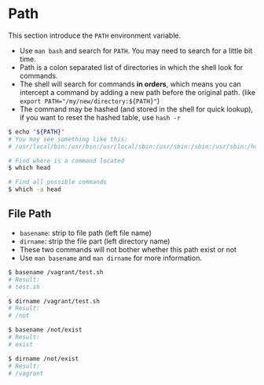 # Path

This section introduce the `PATH` environment variable.
- Use `man bash` and search for `PATH`. You may need to search for a little bit time.
- Path is a colon separated list of directories in which the shell look for commands.
- The shell will search for commands **in orders**, which means you can intercept a command by adding a new path before the original path. (like `export PATH="/my/new/directory:${PATH}"`)
- The command may be hashed (and stored in the shell for quick lookup), if you want to reset the hashed table, use `hash -r`

```bash
$ echo "${PATH}"
# You may see something like this:
# /usr/local/bin:/usr/bin:/usr/local/sbin:/usr/sbin:/sbin:/usr/sbin:/home/vagrant/bin

# Find where is a command located
$ which head

# Find all possible commands
$ which -a head
```

## File Path
- `basename`: strip to file path (left file name)
- `dirname`: strip the file part (left directory name)
- These two commands will not bother whether this path exist or not
- Use `man basename` and `man dirname` for more information.

```bash
$ basename /vagrant/test.sh
# Result:
# test.sh

$ dirname /vagrant/test.sh
# Result:
# /not

$ basename /not/exist
# Result:
# exist

$ dirname /not/exist
# Result:
# /vagrant

```


